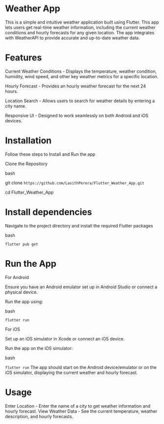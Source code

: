 # Weather App

This is a simple and intuitive weather application built using Flutter. This app lets users get real-time weather information, including the current weather conditions and hourly forecasts for any given location. The app integrates with WeatherAPI to provide accurate and up-to-date weather data.

# Features
Current Weather Conditions - Displays the temperature, weather condition, humidity, wind speed, and other key weather metrics for a specific location.

Hourly Forecast - Provides an hourly weather forecast for the next 24 hours.

Location Search - Allows users to search for weather details by entering a city name.

Responsive UI - Designed to work seamlessly on both Android and iOS devices.

# Installation
Follow these steps to Install and Run the app

Clone the Repository

bash

git clone ``https://github.com/LasithPerera/Flutter_Weather_App.git``

cd Flutter_Weather_App

# Install dependencies 
Navigate to the project directory and install the required Flutter packages

bash

``
flutter pub get
``

# Run the App
For Android

Ensure you have an Android emulator set up in Android Studio or connect a physical device.

Run the app using:

bash

``
flutter run
``

For iOS

Set up an iOS simulator in Xcode or connect an iOS device.

Run the app on the iOS simulator:

bash

``
flutter run
``
The app should start on the Android device/emulator or on the iOS simulator, displaying the current weather and hourly forecast. 

# Usage
Enter Location - Enter the name of a city to get weather information and hourly forecast.
View Weather Data - See the current temperature, weather description, and hourly forecasts.










